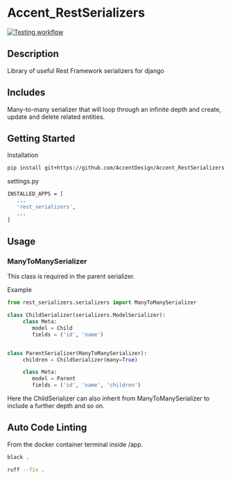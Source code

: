 # Accent_RestSerializers

[![Testing workflow](https://github.com/AccentDesign/Accent_RestSerializers/actions/workflows/test.yml/badge.svg)](https://github.com/AccentDesign/Accent_RestSerializers/actions/workflows/test.yml)

## Description

Library of useful Rest Framework serializers for django

## Includes

Many-to-many serializer that will loop through an infinite depth and create, update and delete related entities.


## Getting Started

Installation

```bash
pip install git+https://github.com/AccentDesign/Accent_RestSerializers.git@master#egg=rest_serializers
```

settings.py

```bash
INSTALLED_APPS = [
   ...
   'rest_serializers',
   ...
]
```

## Usage

### ManyToManySerializer

This class is required in the parent serializer.

Example

```python
from rest_serializers.serializers import ManyToManySerializer

class ChildSerializer(serializers.ModelSerializer):
     class Meta:
        model = Child
        fields = ('id', 'name')


class ParentSerializer(ManyToManySerializer):
     children = ChildSerializer(many=True)

     class Meta:
        model = Parent
        fields = ('id', 'name', 'children')
```

Here the ChildSerializer can also inherit from ManyToManySerializer to include a further depth and so on.

## Auto Code Linting

From the docker container terminal inside /app.

```bash
black .
```

```bash
ruff --fix .
```